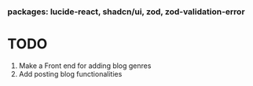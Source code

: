 ### packages: lucide-react, shadcn/ui, zod, zod-validation-error

# TODO

1. Make a Front end for adding blog genres
2. Add posting blog functionalities
